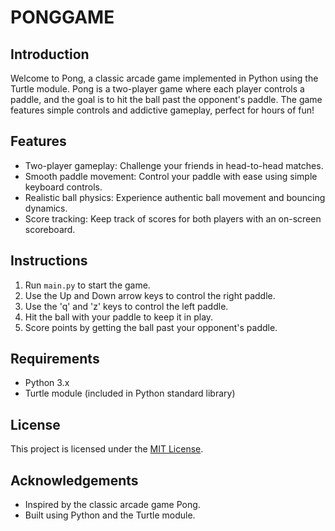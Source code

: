 # PONGGAME

## Introduction
Welcome to Pong, a classic arcade game implemented in Python using the Turtle module. Pong is a two-player game where each player controls a paddle, and the goal is to hit the ball past the opponent's paddle. The game features simple controls and addictive gameplay, perfect for hours of fun!

## Features
- Two-player gameplay: Challenge your friends in head-to-head matches.
- Smooth paddle movement: Control your paddle with ease using simple keyboard controls.
- Realistic ball physics: Experience authentic ball movement and bouncing dynamics.
- Score tracking: Keep track of scores for both players with an on-screen scoreboard.

## Instructions
1. Run `main.py` to start the game.
2. Use the Up and Down arrow keys to control the right paddle.
3. Use the 'q' and 'z' keys to control the left paddle.
4. Hit the ball with your paddle to keep it in play.
5. Score points by getting the ball past your opponent's paddle.

## Requirements
- Python 3.x
- Turtle module (included in Python standard library)

## License
This project is licensed under the [MIT License](LICENSE).

## Acknowledgements
- Inspired by the classic arcade game Pong.
- Built using Python and the Turtle module.

